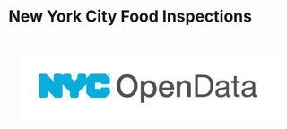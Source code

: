 # New York City Food Inspections

<br>

<p align="center">
 <img src="./img/nyc-logo.jpg" title="NYC Open Data logo" alt = "NYC Open Data logo" />
</p>
